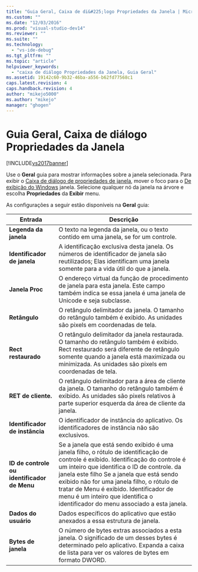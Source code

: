 ```yaml
---
title: "Guia Geral, Caixa de di&#225;logo Propriedades da Janela | Microsoft Docs"
ms.custom: ""
ms.date: "12/03/2016"
ms.prod: "visual-studio-dev14"
ms.reviewer: ""
ms.suite: ""
ms.technology: 
  - "vs-ide-debug"
ms.tgt_pltfrm: ""
ms.topic: "article"
helpviewer_keywords: 
  - "caixa de diálogo Propriedades da Janela, Guia Geral"
ms.assetid: 19142c60-9b32-46ba-a556-b62fd77568c1
caps.latest.revision: 4
caps.handback.revision: 4
author: "mikejo5000"
ms.author: "mikejo"
manager: "ghogen"
---
```

# Guia Geral, Caixa de di&#225;logo Propriedades da Janela
[!INCLUDE[vs2017banner](../code-quality/includes/vs2017banner.md)]

Use o  **Geral** guia para mostrar informações sobre a janela selecionada.  Para exibir o  [Caixa de diálogo de propriedades de janela](../debugger/window-properties-dialog-box.md), mover o foco para o  [De exibição do Windows](../debugger/windows-view.md) janela.  Selecione qualquer nó da janela na árvore e escolha  **Propriedades** da  **Exibir** menu.  
  
 As configurações a seguir estão disponíveis na  **Geral** guia:  
  
|Entrada|Descrição|  
|-------------|---------------|  
|**Legenda da janela**|O texto na legenda da janela, ou o texto contido em uma janela, se for um controle.|  
|**Identificador de janela**|A identificação exclusiva desta janela.  Os números de identificador de janela são reutilizados; Elas identificam uma janela somente para a vida útil do que a janela.|  
|**Janela Proc**|O endereço virtual da função de procedimento de janela para esta janela.  Este campo também indica se essa janela é uma janela de Unicode e seja subclasse.|  
|**Retângulo**|O retângulo delimitador da janela.  O tamanho do retângulo também é exibido.  As unidades são pixels em coordenadas de tela.|  
|**Rect restaurado**|O retângulo delimitador da janela restaurada.  O tamanho do retângulo também é exibido.  Rect restaurado será diferente de retângulo somente quando a janela está maximizada ou minimizada.  As unidades são pixels em coordenadas de tela.|  
|**RET de cliente.**|O retângulo delimitador para a área de cliente da janela.  O tamanho do retângulo também é exibido.  As unidades são pixels relativos à parte superior esquerda da área de cliente da janela.|  
|**Identificador de instância**|O identificador de instância do aplicativo.  Os identificadores de instância não são exclusivos.|  
|**ID de controle ou identificador de Menu**|Se a janela que está sendo exibido é uma janela filho, o rótulo de identificação de controle é exibido.  Identificação do controle é um inteiro que identifica o ID de controle. da janela este filho  Se a janela que está sendo exibido não for uma janela filho, o rótulo de tratar de Menu é exibido.  Identificador de menu é um inteiro que identifica o identificador do menu associado a esta janela.|  
|**Dados do usuário**|Dados específicos do aplicativo que estão anexados a essa estrutura de janela.|  
|**Bytes de janela**|O número de bytes extras associados a esta janela.  O significado de um desses bytes é determinado pelo aplicativo.  Expanda a caixa de lista para ver os valores de bytes em formato DWORD.|